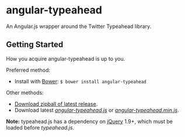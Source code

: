 angular-typeahead
=================

An Angular.js wrapper around the Twitter Typeahead library.

Getting Started
---------------

How you acquire angular-typeahead is up to you.

Preferred method:
* Install with [Bower][bower]: `$ bower install angular-typeahead`

Other methods:
* [Download zipball of latest release][zipball].
* Download latest *[angular-typeahead.js][angular-typeahead.js]* or *[angular-typeahead.min.js][angular-typeahead.min.js]*.

**Note:** typeahead.js has a dependency on [jQuery][jquery] 1.9+, which must be loaded before *typeahead.js*.


<!-- assets -->
[zipball]: http://siyfion.github.com/angular-typeahead/releases/latest/typeahead.js.zip
[angular-typeahead.js]: http://siyfion.github.com/angular-typeahead/releases/latest/angular-typeahead.js
[angular-typeahead.min.js]: http://siyfion.github.com/angular-typeahead/releases/latest/angular-typeahead.min.js

<!-- links to third party projects -->
[bower]: http://twitter.github.com/bower/
[jQuery]: http://jquery.com/

